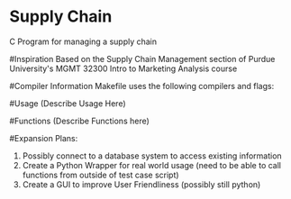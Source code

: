 # Supply Chain
C Program for managing a supply chain

#Inspiration
Based on the Supply Chain Management section of Purdue University's MGMT 32300 Intro to Marketing Analysis course

#Compiler Information
Makefile uses the following compilers and flags:

#Usage
(Describe Usage Here)

#Functions
(Describe Functions here)

#Expansion Plans:
1. Possibly connect to a database system to access existing information
2. Create a Python Wrapper for real world usage (need to be able to call functions from outside of test case script)
3. Create a GUI to improve User Friendliness (possibly still python)